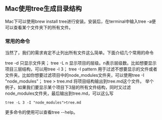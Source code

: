 ## Mac使用tree生成目录结构
Mac下可以使用brew install tree进行安装。安装后，在terminal中输入tree -a便可以查看某个文件夹下的所有文件。

### 常用的命令
当然了，我们的需求肯定不止列出所有文件这么简单。下面介绍几个常用的命令

tree -d 只显示文件夹；
tree -L n 显示项目的层级。n表示层级数。比如想要显示项目三层结构，可以用tree -l 3；
tree -I pattern 用于过滤不想要显示的文件或者文件夹。比如你想要过滤项目中的node_modules文件夹，可以使用tree -I "node_modules"；
tree > tree.md 将项目结构输出到tree.md这个文件。
举个例子，如果我们要显示某个项目下3层的所有文件结构，同时又过滤node_modules文件夹，最后输出到tree.md，可以这么写

```
tree -L 3 -I "node_modules">tree.md
```


更多命令的使用可以查看tree --help。
